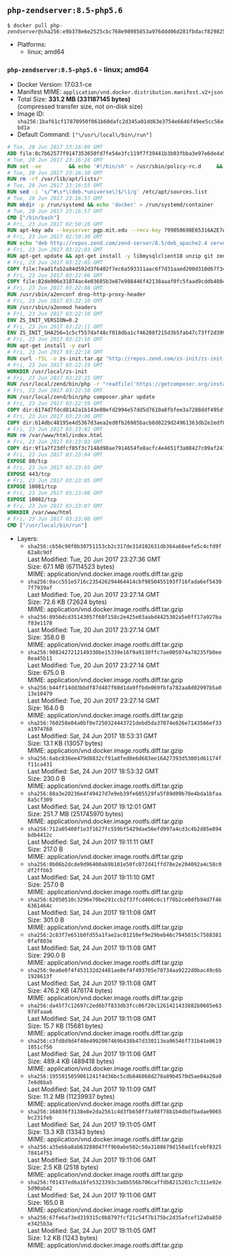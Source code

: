 ## `php-zendserver:8.5-php5.6`

```console
$ docker pull php-zendserver@sha256:e9b378e6e2525cbc768e98985853a976ddd06d281fbdacf829825c98a758a51f
```

-	Platforms:
	-	linux; amd64

### `php-zendserver:8.5-php5.6` - linux; amd64

-	Docker Version: 17.03.1-ce
-	Manifest MIME: `application/vnd.docker.distribution.manifest.v2+json`
-	Total Size: **331.2 MB (331187145 bytes)**  
	(compressed transfer size, not on-disk size)
-	Image ID: `sha256:1baf61cf17870950f061b60dafc2d345a01dd63e3754e6646f49ee5cc56ebd1a`
-	Default Command: `["\/usr\/local\/bin\/run"]`

```dockerfile
# Tue, 20 Jun 2017 23:16:09 GMT
ADD file:8c7b62577f9147353650fd7fe54e3fc119f7f39441b3b03fbba3e97e6de4a52a in / 
# Tue, 20 Jun 2017 23:16:28 GMT
RUN set -xe 		&& echo '#!/bin/sh' > /usr/sbin/policy-rc.d 	&& echo 'exit 101' >> /usr/sbin/policy-rc.d 	&& chmod +x /usr/sbin/policy-rc.d 		&& dpkg-divert --local --rename --add /sbin/initctl 	&& cp -a /usr/sbin/policy-rc.d /sbin/initctl 	&& sed -i 's/^exit.*/exit 0/' /sbin/initctl 		&& echo 'force-unsafe-io' > /etc/dpkg/dpkg.cfg.d/docker-apt-speedup 		&& echo 'DPkg::Post-Invoke { "rm -f /var/cache/apt/archives/*.deb /var/cache/apt/archives/partial/*.deb /var/cache/apt/*.bin || true"; };' > /etc/apt/apt.conf.d/docker-clean 	&& echo 'APT::Update::Post-Invoke { "rm -f /var/cache/apt/archives/*.deb /var/cache/apt/archives/partial/*.deb /var/cache/apt/*.bin || true"; };' >> /etc/apt/apt.conf.d/docker-clean 	&& echo 'Dir::Cache::pkgcache ""; Dir::Cache::srcpkgcache "";' >> /etc/apt/apt.conf.d/docker-clean 		&& echo 'Acquire::Languages "none";' > /etc/apt/apt.conf.d/docker-no-languages 		&& echo 'Acquire::GzipIndexes "true"; Acquire::CompressionTypes::Order:: "gz";' > /etc/apt/apt.conf.d/docker-gzip-indexes 		&& echo 'Apt::AutoRemove::SuggestsImportant "false";' > /etc/apt/apt.conf.d/docker-autoremove-suggests
# Tue, 20 Jun 2017 23:16:30 GMT
RUN rm -rf /var/lib/apt/lists/*
# Tue, 20 Jun 2017 23:16:55 GMT
RUN sed -i 's/^#\s*\(deb.*universe\)$/\1/g' /etc/apt/sources.list
# Tue, 20 Jun 2017 23:16:57 GMT
RUN mkdir -p /run/systemd && echo 'docker' > /run/systemd/container
# Tue, 20 Jun 2017 23:16:57 GMT
CMD ["/bin/bash"]
# Fri, 23 Jun 2017 02:50:28 GMT
RUN apt-key adv --keyserver pgp.mit.edu --recv-key 799058698E65316A2E7A4FF42EAE1437F7D2C623
# Fri, 23 Jun 2017 02:50:30 GMT
RUN echo "deb http://repos.zend.com/zend-server/8.5/deb_apache2.4 server non-free" >> /etc/apt/sources.list.d/zend-server.list
# Fri, 23 Jun 2017 03:22:03 GMT
RUN apt-get update && apt-get install -y libmysqlclient18 unzip git zend-server-php-5.6 && /usr/local/zend/bin/zendctl.sh stop
# Fri, 23 Jun 2017 03:22:05 GMT
COPY file:7ead1fa52a84d592d3f6402f7ec6a593311aac6f7d31aaed200d310d67f34d54 in /etc/ 
# Fri, 23 Jun 2017 03:22:06 GMT
COPY file:82de006e31874ac4e03685b3e87e988446f42138aaaf0fc5faad9cddb48040ba in /etc/apache2/conf-available 
# Fri, 23 Jun 2017 03:22:08 GMT
RUN /usr/sbin/a2enconf drop-http-proxy-header
# Fri, 23 Jun 2017 03:22:10 GMT
RUN /usr/sbin/a2enmod headers
# Fri, 23 Jun 2017 03:22:10 GMT
ENV ZS_INIT_VERSION=0.2
# Fri, 23 Jun 2017 03:22:11 GMT
ENV ZS_INIT_SHA256=1c5cf557daf48cf018dba1cf46208f215d3b5fab47c73ff2d39988581ebd6932
# Fri, 23 Jun 2017 03:22:16 GMT
RUN apt-get install -y curl
# Fri, 23 Jun 2017 03:22:18 GMT
RUN curl -fSL -o zs-init.tar.gz "http://repos.zend.com/zs-init/zs-init-docker-${ZS_INIT_VERSION}.tar.gz"     && echo "${ZS_INIT_SHA256} *zs-init.tar.gz" | sha256sum -c -     && mkdir /usr/local/zs-init     && tar xzf zs-init.tar.gz --strip-components=1 -C /usr/local/zs-init     && rm zs-init.tar.gz
# Fri, 23 Jun 2017 03:22:19 GMT
WORKDIR /usr/local/zs-init
# Fri, 23 Jun 2017 03:22:25 GMT
RUN /usr/local/zend/bin/php -r "readfile('https://getcomposer.org/installer');" | /usr/local/zend/bin/php
# Fri, 23 Jun 2017 03:22:58 GMT
RUN /usr/local/zend/bin/php composer.phar update
# Fri, 23 Jun 2017 03:22:59 GMT
COPY dir:6174d7fdcd8142a1b143e80efd2994e57dd5d7610a8fbfee3a7288ddf495dfdf in /usr/local/bin 
# Fri, 23 Jun 2017 03:23:00 GMT
COPY dir:b14dbc48195e4d5367d3aea2ed0fb26985bacb8d8229d24961363db2e2edf8f0 in /usr/local/zend/var/plugins/ 
# Fri, 23 Jun 2017 03:23:02 GMT
RUN rm /var/www/html/index.html
# Fri, 23 Jun 2017 03:23:03 GMT
COPY dir:9f1a7f23dfcf85f3c7148d98ae7914654fe8acfc4e4651f3a08427c09af24198 in /var/www/html 
# Fri, 23 Jun 2017 03:23:04 GMT
EXPOSE 80/tcp
# Fri, 23 Jun 2017 03:23:05 GMT
EXPOSE 443/tcp
# Fri, 23 Jun 2017 03:23:05 GMT
EXPOSE 10081/tcp
# Fri, 23 Jun 2017 03:23:06 GMT
EXPOSE 10082/tcp
# Fri, 23 Jun 2017 03:23:07 GMT
WORKDIR /var/www/html
# Fri, 23 Jun 2017 03:23:08 GMT
CMD ["/usr/local/bin/run"]
```

-	Layers:
	-	`sha256:cb56c90f0b30751153cb2c317de31d102631db364a68eefe5c4cfd9f62a8c9df`  
		Last Modified: Tue, 20 Jun 2017 23:27:36 GMT  
		Size: 67.1 MB (67114523 bytes)  
		MIME: application/vnd.docker.image.rootfs.diff.tar.gzip
	-	`sha256:0acc551e5716c235426294464414cbf9850455193f716fada6ef54307f7939af`  
		Last Modified: Tue, 20 Jun 2017 23:27:14 GMT  
		Size: 72.6 KB (72624 bytes)  
		MIME: application/vnd.docker.image.rootfs.diff.tar.gzip
	-	`sha256:8956dcd35143057f60f158c2e425e03aabd4425302a5e0ff17a927baf83e1178`  
		Last Modified: Tue, 20 Jun 2017 23:27:14 GMT  
		Size: 358.0 B  
		MIME: application/vnd.docker.image.rootfs.diff.tar.gzip
	-	`sha256:9082427212149330be15339e16f9a9130ffc7ae005974a78235fb0ee8ea45b11`  
		Last Modified: Tue, 20 Jun 2017 23:27:14 GMT  
		Size: 675.0 B  
		MIME: application/vnd.docker.image.rootfs.diff.tar.gzip
	-	`sha256:b44ff14dd3bbdf87d487f60d1da9ffbde069fbfa782aa8d02997b5a013e10479`  
		Last Modified: Tue, 20 Jun 2017 23:27:14 GMT  
		Size: 164.0 B  
		MIME: application/vnd.docker.image.rootfs.diff.tar.gzip
	-	`sha256:760258e04a0bf0e7250324443721debd5da37074e826e7143566ef33a1974760`  
		Last Modified: Sat, 24 Jun 2017 18:53:31 GMT  
		Size: 13.1 KB (13057 bytes)  
		MIME: application/vnd.docker.image.rootfs.diff.tar.gzip
	-	`sha256:6abc836ee479d8832cf91a8fed0e6d683ee16427393d53001d61174ff11ca431`  
		Last Modified: Sat, 24 Jun 2017 18:53:32 GMT  
		Size: 230.0 B  
		MIME: application/vnd.docker.image.rootfs.diff.tar.gzip
	-	`sha256:88a3e20236e4f49427d7e9eb39fe605529fa5f89d09b70e4bda1bfaa8a5cf309`  
		Last Modified: Sat, 24 Jun 2017 19:12:01 GMT  
		Size: 251.7 MB (251745970 bytes)  
		MIME: application/vnd.docker.image.rootfs.diff.tar.gzip
	-	`sha256:712a05408f1e3f1627fc559bf5429dae56efd997a4cd3c4b2d85e894bdb4412c`  
		Last Modified: Sat, 24 Jun 2017 19:11:11 GMT  
		Size: 217.0 B  
		MIME: application/vnd.docker.image.rootfs.diff.tar.gzip
	-	`sha256:0b06b2dcde9d96400ab9b101e50fc072d41ffd78e2e204092a4c58c0df2ffbb3`  
		Last Modified: Sat, 24 Jun 2017 19:11:10 GMT  
		Size: 257.0 B  
		MIME: application/vnd.docker.image.rootfs.diff.tar.gzip
	-	`sha256:62050510c3296e70be291ccb2f37fcd406c6c1f70b2ce0dfb94d7f466361464c`  
		Last Modified: Sat, 24 Jun 2017 19:11:08 GMT  
		Size: 301.0 B  
		MIME: application/vnd.docker.image.rootfs.diff.tar.gzip
	-	`sha256:2c83f7e651b0fd55a1fae2ac01210ef9e29beb46c7945015c75883810faf803e`  
		Last Modified: Sat, 24 Jun 2017 19:11:08 GMT  
		Size: 290.0 B  
		MIME: application/vnd.docker.image.rootfs.diff.tar.gzip
	-	`sha256:9ea6e0f4f453132d24481ae0ef4f493705e70734aa9222d0bac49c6b1928613f`  
		Last Modified: Sat, 24 Jun 2017 19:11:08 GMT  
		Size: 476.2 KB (476174 bytes)  
		MIME: application/vnd.docker.image.rootfs.diff.tar.gzip
	-	`sha256:da45f7c12697c2ed6b7f833db3fcc06f20c1261421433882b0685e6397dfaaa6`  
		Last Modified: Sat, 24 Jun 2017 19:11:08 GMT  
		Size: 15.7 KB (15681 bytes)  
		MIME: application/vnd.docker.image.rootfs.diff.tar.gzip
	-	`sha256:c3fd8d9d4f40e4992007469b438b47d330113ea96546f731b41e06191051cf56`  
		Last Modified: Sat, 24 Jun 2017 19:11:06 GMT  
		Size: 489.4 KB (489418 bytes)  
		MIME: application/vnd.docker.image.rootfs.diff.tar.gzip
	-	`sha256:1955915059061241f4d36bc5cdb846068d278a89b4570d5ae04a20a07e6d6ba5`  
		Last Modified: Sat, 24 Jun 2017 19:11:09 GMT  
		Size: 11.2 MB (11239937 bytes)  
		MIME: application/vnd.docker.image.rootfs.diff.tar.gzip
	-	`sha256:168036f3138e8e2da2561c4d3fb650ff3a98f78b1b4dbdfbadae9065bc231feb`  
		Last Modified: Sat, 24 Jun 2017 19:11:05 GMT  
		Size: 13.3 KB (13343 bytes)  
		MIME: application/vnd.docker.image.rootfs.diff.tar.gzip
	-	`sha256:a35ebba8ab63288047ff9b0abe502c50a3188679d150ad1fcebf832578414f51`  
		Last Modified: Sat, 24 Jun 2017 19:11:06 GMT  
		Size: 2.5 KB (2518 bytes)  
		MIME: application/vnd.docker.image.rootfs.diff.tar.gzip
	-	`sha256:f01437ed6a16fe5323393c3a8b556b706caffdb8215201c7c311e92e5d90ab42`  
		Last Modified: Sat, 24 Jun 2017 19:11:06 GMT  
		Size: 165.0 B  
		MIME: application/vnd.docker.image.rootfs.diff.tar.gzip
	-	`sha256:67fe6af3ed319315c0b8797fcf21c54f7b175bc2d35afcef12a0a850e3425b3a`  
		Last Modified: Sat, 24 Jun 2017 19:11:05 GMT  
		Size: 1.2 KB (1243 bytes)  
		MIME: application/vnd.docker.image.rootfs.diff.tar.gzip
